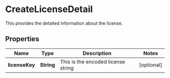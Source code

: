 

# CreateLicenseDetail

This provides the detailed information about the license.
## Properties

Name | Type | Description | Notes
------------ | ------------- | ------------- | -------------
**licenseKey** | **String** | This is the encoded license string |  [optional]



